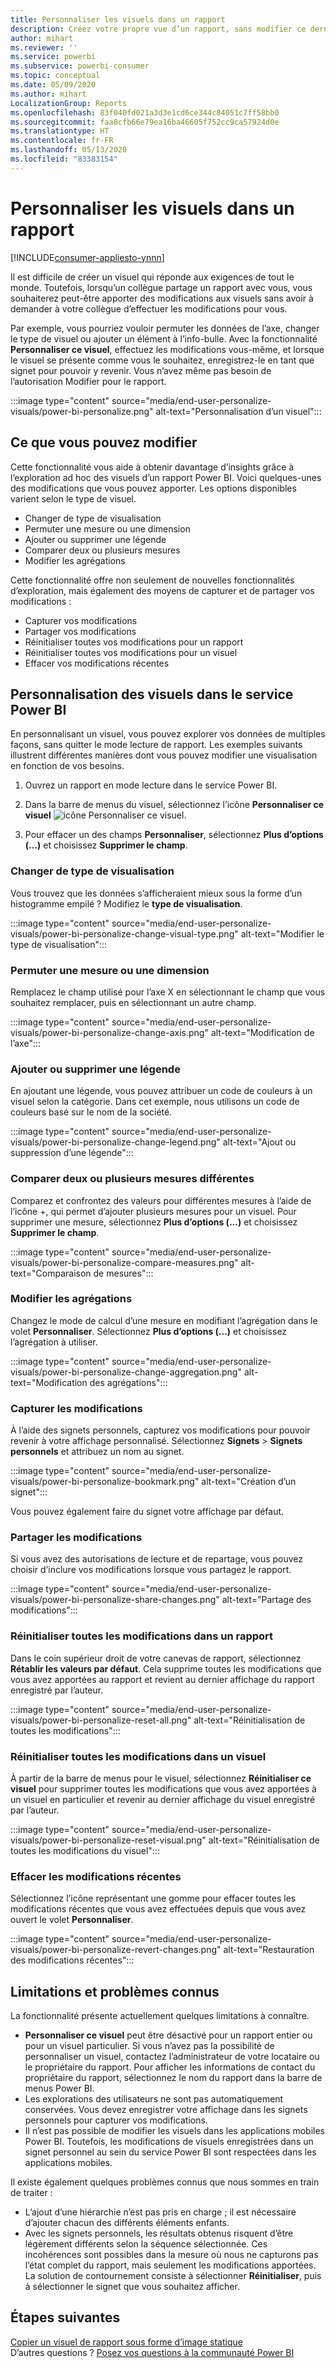 ```yaml
---
title: Personnaliser les visuels dans un rapport
description: Créez votre propre vue d’un rapport, sans modifier ce dernier.
author: mihart
ms.reviewer: ''
ms.service: powerbi
ms.subservice: powerbi-consumer
ms.topic: conceptual
ms.date: 05/09/2020
ms.author: mihart
LocalizationGroup: Reports
ms.openlocfilehash: 83f040fd021a3d3e1cd6ce344c84051c7ff58bb0
ms.sourcegitcommit: faa8cfb66e79ea16ba46605f752cc9ca57924d0e
ms.translationtype: HT
ms.contentlocale: fr-FR
ms.lasthandoff: 05/13/2020
ms.locfileid: "83383154"
---
```

# <a name="personalize-visuals-in-a-report"></a>Personnaliser les visuels dans un rapport

[!INCLUDE[consumer-appliesto-ynnn](../includes/consumer-appliesto-ynnn.md)]

Il est difficile de créer un visuel qui réponde aux exigences de tout le monde. Toutefois, lorsqu’un collègue partage un rapport avec vous, vous souhaiterez peut-être apporter des modifications aux visuels sans avoir à demander à votre collègue d’effectuer les modifications pour vous. 

Par exemple, vous pourriez vouloir permuter les données de l’axe, changer le type de visuel ou ajouter un élément à l’info-bulle. Avec la fonctionnalité **Personnaliser ce visuel**, effectuez les modifications vous-même, et lorsque le visuel se présente comme vous le souhaitez, enregistrez-le en tant que signet pour pouvoir y revenir. Vous n’avez même pas besoin de l’autorisation Modifier pour le rapport.

:::image type="content" source="media/end-user-personalize-visuals/power-bi-personalize.png" alt-text="Personnalisation d’un visuel":::
 
## <a name="what-you-can-change"></a>Ce que vous pouvez modifier

Cette fonctionnalité vous aide à obtenir davantage d’insights grâce à l’exploration ad hoc des visuels d’un rapport Power BI. Voici quelques-unes des modifications que vous pouvez apporter. Les options disponibles varient selon le type de visuel. 

- Changer de type de visualisation
- Permuter une mesure ou une dimension
- Ajouter ou supprimer une légende
- Comparer deux ou plusieurs mesures
- Modifier les agrégations

Cette fonctionnalité offre non seulement de nouvelles fonctionnalités d’exploration, mais également des moyens de capturer et de partager vos modifications :

- Capturer vos modifications
- Partager vos modifications
- Réinitialiser toutes vos modifications pour un rapport
- Réinitialiser toutes vos modifications pour un visuel
- Effacer vos modifications récentes


## <a name="personalize-visuals-in-the-power-bi-service"></a>Personnalisation des visuels dans le service Power BI

En personnalisant un visuel, vous pouvez explorer vos données de multiples façons, sans quitter le mode lecture de rapport. Les exemples suivants illustrent différentes manières dont vous pouvez modifier une visualisation en fonction de vos besoins. 

1. Ouvrez un rapport en mode lecture dans le service Power BI.

2. Dans la barre de menus du visuel, sélectionnez l’icône **Personnaliser ce visuel** ![icône Personnaliser ce visuel](media/end-user-personalize-visuals/power-bi-personalize-visual-icon.png). 

3. Pour effacer un des champs **Personnaliser**, sélectionnez **Plus d’options (...)** et choisissez **Supprimer le champ**.

### <a name="change-the-visualization-type"></a>Changer de type de visualisation

Vous trouvez que les données s’afficheraient mieux sous la forme d’un histogramme empilé ? Modifiez le **type de visualisation**.

:::image type="content" source="media/end-user-personalize-visuals/power-bi-personalize-change-visual-type.png" alt-text="Modifier le type de visualisation":::
 
### <a name="swap-out-a-measure-or-dimension"></a>Permuter une mesure ou une dimension
Remplacez le champ utilisé pour l’axe X en sélectionnant le champ que vous souhaitez remplacer, puis en sélectionnant un autre champ.

:::image type="content" source="media/end-user-personalize-visuals/power-bi-personalize-change-axis.png" alt-text="Modification de l’axe":::
 
### <a name="add-or-remove-a-legend"></a>Ajouter ou supprimer une légende
En ajoutant une légende, vous pouvez attribuer un code de couleurs à un visuel selon la catégorie. Dans cet exemple, nous utilisons un code de couleurs basé sur le nom de la société. 

:::image type="content" source="media/end-user-personalize-visuals/power-bi-personalize-change-legend.png" alt-text="Ajout ou suppression d’une légende":::

### <a name="compare-two-or-more-different-measures"></a>Comparer deux ou plusieurs mesures différentes
Comparez et confrontez des valeurs pour différentes mesures à l’aide de l’icône +, qui permet d’ajouter plusieurs mesures pour un visuel. Pour supprimer une mesure, sélectionnez **Plus d’options (...)** et choisissez **Supprimer le champ**.

:::image type="content" source="media/end-user-personalize-visuals/power-bi-personalize-compare-measures.png" alt-text="Comparaison de mesures":::

### <a name="change-aggregations"></a>Modifier les agrégations
Changez le mode de calcul d’une mesure en modifiant l’agrégation dans le volet **Personnaliser**. Sélectionnez **Plus d’options (...)** et choisissez l’agrégation à utiliser.

:::image type="content" source="media/end-user-personalize-visuals/power-bi-personalize-change-aggregation.png" alt-text="Modification des agrégations":::

### <a name="capture-changes"></a>Capturer les modifications 
À l’aide des signets personnels, capturez vos modifications pour pouvoir revenir à votre affichage personnalisé. Sélectionnez **Signets** > **Signets personnels** et attribuez un nom au signet. 

:::image type="content" source="media/end-user-personalize-visuals/power-bi-personalize-bookmark.png" alt-text="Création d’un signet":::
 
Vous pouvez également faire du signet votre affichage par défaut.

### <a name="share-changes"></a>Partager les modifications 
Si vous avez des autorisations de lecture et de repartage, vous pouvez choisir d’inclure vos modifications lorsque vous partagez le rapport.

:::image type="content" source="media/end-user-personalize-visuals/power-bi-personalize-share-changes.png" alt-text="Partage des modifications":::
 
### <a name="reset-all-your-changes-to-a-report"></a>Réinitialiser toutes les modifications dans un rapport

Dans le coin supérieur droit de votre canevas de rapport, sélectionnez **Rétablir les valeurs par défaut**. Cela supprime toutes les modifications que vous avez apportées au rapport et revient au dernier affichage du rapport enregistré par l’auteur.

:::image type="content" source="media/end-user-personalize-visuals/power-bi-personalize-reset-all.png" alt-text="Réinitialisation de toutes les modifications":::
 
### <a name="reset-all-your-changes-to-a-visual"></a>Réinitialiser toutes les modifications dans un visuel

À partir de la barre de menus pour le visuel, sélectionnez **Réinitialiser ce visuel** pour supprimer toutes les modifications que vous avez apportées à un visuel en particulier et revenir au dernier affichage du visuel enregistré par l’auteur.

:::image type="content" source="media/end-user-personalize-visuals/power-bi-personalize-reset-visual.png" alt-text="Réinitialisation de toutes les modifications du visuel":::
 
### <a name="clear-recent-changes"></a>Effacer les modifications récentes

Sélectionnez l’icône représentant une gomme pour effacer toutes les modifications récentes que vous avez effectuées depuis que vous avez ouvert le volet **Personnaliser**.  

:::image type="content" source="media/end-user-personalize-visuals/power-bi-personalize-revert-changes.png" alt-text="Restauration des modifications récentes":::

## <a name="limitations-and-known-issues"></a>Limitations et problèmes connus

La fonctionnalité présente actuellement quelques limitations à connaître.

- **Personnaliser ce visuel** peut être désactivé pour un rapport entier ou pour un visuel particulier. Si vous n’avez pas la possibilité de personnaliser un visuel, contactez l’administrateur de votre locataire ou le propriétaire du rapport. Pour afficher les informations de contact du propriétaire du rapport, sélectionnez le nom du rapport dans la barre de menus Power BI.
- Les explorations des utilisateurs ne sont pas automatiquement conservées. Vous devez enregistrer votre affichage dans les signets personnels pour capturer vos modifications.
- Il n’est pas possible de modifier les visuels dans les applications mobiles Power BI. Toutefois, les modifications de visuels enregistrées dans un signet personnel au sein du service Power BI sont respectées dans les applications mobiles.

Il existe également quelques problèmes connus que nous sommes en train de traiter :

- L’ajout d’une hiérarchie n’est pas pris en charge ; il est nécessaire d’ajouter chacun des différents éléments enfants.
- Avec les signets personnels, les résultats obtenus risquent d’être légèrement différents selon la séquence sélectionnée. Ces incohérences sont possibles dans la mesure où nous ne capturons pas l’état complet du rapport, mais seulement les modifications apportées. La solution de contournement consiste à sélectionner **Réinitialiser**, puis à sélectionner le signet que vous souhaitez afficher. 

## <a name="next-steps"></a>Étapes suivantes
[Copier un visuel de rapport sous forme d’image statique](../visuals/power-bi-visualization-copy-paste.md)    
D’autres questions ? [Posez vos questions à la communauté Power BI](https://community.powerbi.com/)

